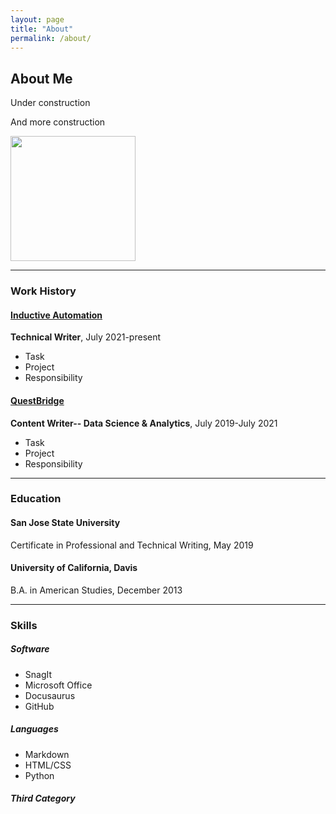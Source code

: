 ```yaml
---
layout: page
title: "About"
permalink: /about/
---
```


## About Me
Under construction

And more construction
<!--![Let's put a picture here](/assets/img/LR_DSC.jpg)-->

<img src="/assets/img/LR_DSC.jpg" width="200px"/>

-------
### Work History
#### [Inductive Automation](http://www.inductiveautomation.com)
**Technical Writer**, July 2021-present
* Task
* Project
* Responsibility

#### [QuestBridge](http://www.questbridge.org)
**Content Writer-- Data Science & Analytics**, July 2019-July 2021
* Task
* Project
* Responsibility

-------
### Education
#### San Jose State University
Certificate in Professional and Technical Writing, May 2019

#### University of California, Davis
B.A. in American Studies, December 2013

-------
### Skills
<div class="skills">
<span><h5>Software</h5>
<ul>
<li>SnagIt</li>
<li>Microsoft Office</li>
<li>Docusaurus</li>
<li>GitHub</li>
</ul>
</span>
<span>
<h5>Languages</h5>
<ul>
<li>Markdown</li>
<li>HTML/CSS</li>
<li>Python</li>
</ul>
</span>
<span>
<h5>Third Category</h5>
</span>
</div>